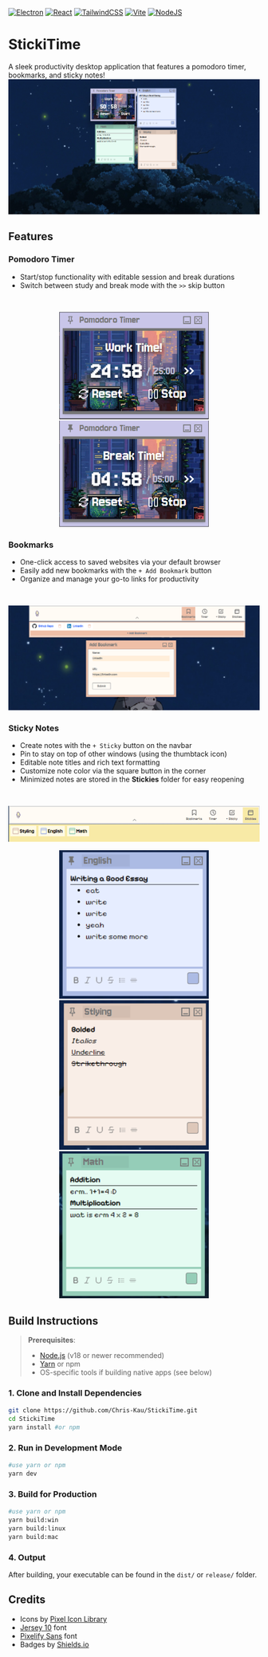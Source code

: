 [![Electron](https://img.shields.io/badge/Electron-2B2E3A?logo=electron&logoColor=fff)](#)
[![React](https://img.shields.io/badge/React-%2320232a.svg?logo=react&logoColor=%2361DAFB)](#)
[![TailwindCSS](https://img.shields.io/badge/Tailwind%20CSS-%2338B2AC.svg?logo=tailwind-css&logoColor=white)](#)
[![Vite](https://img.shields.io/badge/Vite-646CFF?logo=vite&logoColor=fff)](#)
[![NodeJS](https://img.shields.io/badge/Node.js-6DA55F?logo=node.js&logoColor=white)](#)
# StickiTime
A sleek productivity desktop application that features a pomodoro timer, bookmarks, and sticky notes!
![Hidden Nav Bar](./resources/hiddennavbar.png)

## Features

### Pomodoro Timer
- Start/stop functionality with editable session and break durations
- Switch between study and break mode with the `>>` skip button
<br>
<p float="left" align="center">
  <img src="./resources/timerpreview.png" width="300"/>
  <img src="./resources/breakpreview.png" width="300"/>
</p>

### Bookmarks
- One-click access to saved websites via your default browser
- Easily add new bookmarks with the `+ Add Bookmark` button
- Organize and manage your go-to links for productivity

<br>

![Bookmarks](./resources/addingbookmark.png)
### Sticky Notes
- Create notes with the `+ Sticky` button on the navbar
- Pin to stay on top of other windows (using the thumbtack icon)
- Editable note titles and rich text formatting
- Customize note color via the square button in the corner
- Minimized notes are stored in the **Stickies** folder for easy reopening

<br>

![Notes Folder](./resources/notefolderpreview.png)
<p float="left" align="center">
  <img src="./resources/stickynotespreview1.png" width="300"/>
  <img src="./resources/stickynotespreview2.png" width="300"/>
  <img src="./resources/stickynotespreview3.png" width="300"/>
</p>

## Build Instructions

> **Prerequisites**:  
> - [Node.js](https://nodejs.org/) (v18 or newer recommended)  
> - [Yarn](https://classic.yarnpkg.com/lang/en/) or npm  
> - OS-specific tools if building native apps (see below)

### 1. Clone and Install Dependencies
```bash
git clone https://github.com/Chris-Kau/StickiTime.git
cd StickiTime
yarn install #or npm
```
### 2. Run in Development Mode
```bash
#use yarn or npm
yarn dev 
```

### 3. Build for Production
```bash
#use yarn or npm
yarn build:win
yarn build:linux
yarn build:mac
```

### 4. Output
After building, your executable can be found in the `dist/` or `release/` folder.

## Credits
- Icons by [Pixel Icon Library](https://github.com/hackernoon/pixel-icon-library)
- [Jersey 10](https://fonts.google.com/specimen/Jersey+10) font
- [Pixelify Sans](https://fonts.google.com/share?selection.family=Pixelify+Sans:wght@400..700) font
- Badges by [Shields.io](https://github.com/inttter/md-badges)